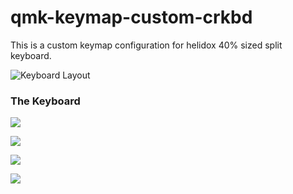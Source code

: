 # qmk-keymap-custom-crkbd


This is a custom keymap configuration for helidox 40% sized split keyboard.

![Keyboard Layout](https://raw.githubusercontent.com/activars/qmk-keymap-custom-crkbd/master/keyboard-layout.png)


### The Keyboard

![](https://raw.githubusercontent.com/activars/qmk-keymap-custom-crkbd/master/6BEB8161-BCFC-4F64-827E-A348515E9A02.jpeg)

![](https://raw.githubusercontent.com/activars/qmk-keymap-custom-crkbd/master/78E6665C-4CA8-4E07-A7A5-F124BD4800FC.jpeg)

![](https://raw.githubusercontent.com/activars/qmk-keymap-custom-crkbd/master/A4909F28-D82D-471F-BB19-BF60CC11E0A1.jpeg)

![](https://raw.githubusercontent.com/activars/qmk-keymap-custom-crkbd/master/FF595F8E-6839-4E44-BBB0-3BA1C299E19E.jpeg)
